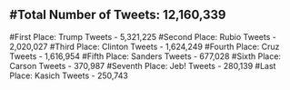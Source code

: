 #Total Number of Tweets: 12,160,339 
---
#First Place: Trump Tweets - 5,321,225
#Second Place: Rubio Tweets - 2,020,027
#Third Place: Clinton Tweets - 1,624,249
#Fourth Place: Cruz Tweets - 1,616,954
#Fifth Place: Sanders Tweets - 677,028
#Sixth Place: Carson Tweets - 370,987
#Seventh Place: Jeb! Tweets - 280,139
#Last Place: Kasich Tweets - 250,743
